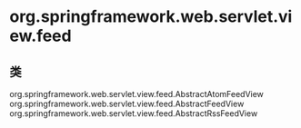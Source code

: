 # org.springframework.web.servlet.view.feed

## 类

org.springframework.web.servlet.view.feed.AbstractAtomFeedView
org.springframework.web.servlet.view.feed.AbstractFeedView<T extends com.rometools.rome.feed.WireFeed>
org.springframework.web.servlet.view.feed.AbstractRssFeedView




